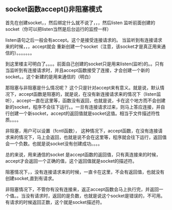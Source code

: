 ## socket函数accept()非阻塞模式

首先在创建socket，，然后绑定什么就不说了，，，然后listen 监听前面创建的socket（你可以把listen当然是后台运行的监控一样）

listen语句之后一般会有accept。这个是接受连接请求的。
当监听到有连接请求来的时候，，，accept就会 重新创建一个socket（注意，该socket才是真正用来通信的）。。。。。。。

到这里楼主可明白了。。。。前面自己创建的socket只是用来listen(监听)的。。只有当监听到有连接请求时，并且accept函数接受了连接，才会创建一个新的socket。。这个新建的是用来通信的（明白）


那阻塞与非阻塞是什么情况呢？ 这个只是针对accept来有意义。就是说，默认情况下，accept函数是阻塞的，就是说，在没有新连接请求来的情况下（listen监听），accept一直在这里等，函数没有返回，也就是说，卡在这个地方而不会创建新的socket，程序不会往下运行。。一旦有连接请求过来，则马上答应连接，并自行创建一个新socket，accept的返回值就是socket这值。相当于文件描述符性质。。。。

非阻塞，用户可以设置（fcntl函数）， 这种情况下，accept函数，在没有连接请求来的情况下，马上会返回，也就是说不会在这里等，程序就会往下运行，返回值会一个负数。也就是说socket没有创建成功。。。。

总的来说，用来通信的socket  是accept函数的返回值，只有真连接来的时候，accept才会返回一个正确的值，这个返回值就是socket的描述符。

阻塞情况下，，没有连接请求来的时候，一直卡在这里，不会有返回值，也就没有创建socket,直到有请求。

非阻塞情况下，不管你有没有连接来，返正accept函数会马上执行完，并返回一个值。。当没有请求时，返回的是负数，也就是说这个socket是错误的，不可用。有请求的时候返回正数，这个就是socket描述符。